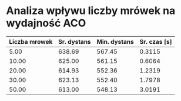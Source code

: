 # Analiza wpływu liczby mrówek na wydajność ACO

| Liczba mrowek | Sr. dystans | Min. dystans | Sr. czas [s] |
| --- | --- | --- | --- |
| 5.00 | 638.69 | 567.45 | 0.3115 |
| 10.00 | 625.00 | 561.15 | 0.6064 |
| 20.00 | 614.93 | 552.36 | 1.2319 |
| 30.00 | 623.13 | 552.40 | 1.7978 |
| 50.00 | 613.00 | 548.13 | 3.0191 |
